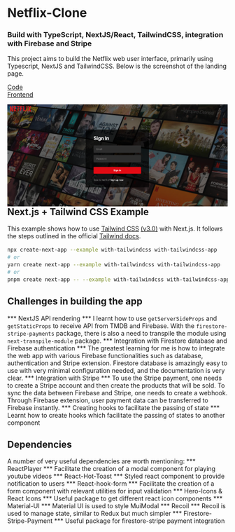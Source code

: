 
# Netflix-Clone 
### Build with TypeScript, NextJS/React, TailwindCSS, integration with Firebase and Stripe
This project aims to build the Netflix web user interface, primarily using Typescript, NextJS and TailwindCSS. Below is the screenshot of the landing page.

[Code](https://github.com/francisldn/netflix-clone)
</br>
[Frontend](https://netflix-clone-francisldn.vercel.app/login)

<img src="/public/netflix-screenshot.png"
     alt="netflix screenshot"
     style="float:left; margin-right:10px;" />

## Next.js + Tailwind CSS Example

This example shows how to use [Tailwind CSS](https://tailwindcss.com/) [(v3.0)](https://tailwindcss.com/blog/tailwindcss-v3) with Next.js. It follows the steps outlined in the official [Tailwind docs](https://tailwindcss.com/docs/guides/nextjs).

```bash
npx create-next-app --example with-tailwindcss with-tailwindcss-app
# or
yarn create next-app --example with-tailwindcss with-tailwindcss-app
# or
pnpm create next-app -- --example with-tailwindcss with-tailwindcss-app
```
## Challenges in building the app
*** NextJS API rendering ***
I learnt how to use ``getServerSideProps`` and ``getStaticProps`` to receive API from TMDB and Firebase. With the ``firestore-stripe-payments`` package, there is also a need to transpile the module using ``next-transpile-module`` package.
*** Integration with Firestore database and Firebase authentication ***
The greatest learning for me is how to integrate the web app with various Firebase functionalities such as database, authentication and Stripe extension. Firestore database is amazingly easy to use with very minimal configuration needed, and the documentation is very clear. 
*** Integration with Stripe ***
To use the Stripe payment, one needs to create a Stripe account and then create the products that will be sold. To sync the data between Firebase and Stripe, one needs to create a webhook. Through Firebase extension, user payment data can be transferred to Firebase instantly. 
*** Creating hooks to facilitate the passing of state ***
Learnt how to create hooks which facilitate the passing of states to another component

## Dependencies
A number of very useful dependencies are worth mentioning:
*** ReactPlayer ***
Facilitate the creation of a modal component for playing youtube videos
*** React-Hot-Toast ***
Styled react component to provide notification to users
*** React-hook-form ***
Facilitate the creation of a form component with relevant utilities for input validation
*** Hero-Icons & React Icons ***
Useful package to get different react icon components
*** Material-UI ***
Material UI is used to style MuiModal
*** Recoil *** 
Recoil is used to manage state, similar to Redux but much simpler
*** Firestore-Stripe-Payment ***
Useful package for firestore-stripe payment integration